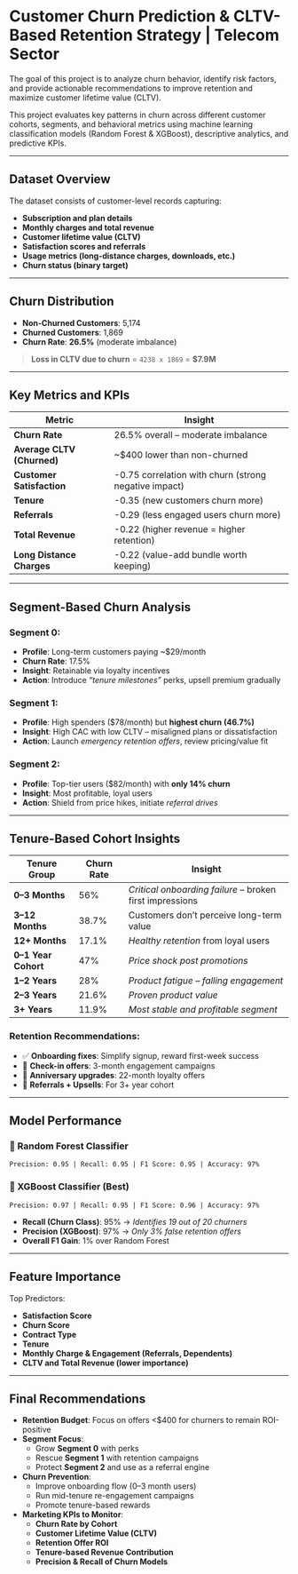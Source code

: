 # Customer Churn Prediction & CLTV-Based Retention Strategy | Telecom Sector


The goal of this project is to analyze churn behavior, identify risk factors, and provide actionable recommendations to improve retention and maximize customer lifetime value (CLTV).

This project evaluates key patterns in churn across different customer cohorts, segments, and behavioral metrics using machine learning classification models (Random Forest & XGBoost), descriptive analytics, and predictive KPIs.

---

## Dataset Overview

The dataset consists of customer-level records capturing:
- **Subscription and plan details**
- **Monthly charges and total revenue**
- **Customer lifetime value (CLTV)**
- **Satisfaction scores and referrals**
- **Usage metrics (long-distance charges, downloads, etc.)**
- **Churn status (binary target)**

---

## Churn Distribution

- **Non-Churned Customers**: 5,174  
- **Churned Customers**: 1,869  
- **Churn Rate**: **26.5%** (moderate imbalance)

> **Loss in CLTV due to churn** = `4238 x 1869` = **$7.9M**

---

## Key Metrics and KPIs

| Metric                        | Insight                                                   |
|------------------------------|------------------------------------------------------------|
| **Churn Rate**               | 26.5% overall – moderate imbalance                         |
| **Average CLTV (Churned)**   | ~$400 lower than non-churned                              |
| **Customer Satisfaction**    | -0.75 correlation with churn (strong negative impact)      |
| **Tenure**                   | -0.35 (new customers churn more)                          |
| **Referrals**                | -0.29 (less engaged users churn more)                     |
| **Total Revenue**            | -0.22 (higher revenue = higher retention)                 |
| **Long Distance Charges**    | -0.22 (value-add bundle worth keeping)                    |

---

## Segment-Based Churn Analysis

### Segment 0:  
- **Profile**: Long-term customers paying ~$29/month  
- **Churn Rate**: 17.5%  
- **Insight**: Retainable via loyalty incentives  
- **Action**: Introduce *“tenure milestones”* perks, upsell premium gradually

### Segment 1:  
- **Profile**: High spenders ($78/month) but **highest churn (46.7%)**  
- **Insight**: High CAC with low CLTV – misaligned plans or dissatisfaction  
- **Action**: Launch *emergency retention offers*, review pricing/value fit

### Segment 2:  
- **Profile**: Top-tier users ($82/month) with **only 14% churn**  
- **Insight**: Most profitable, loyal users  
- **Action**: Shield from price hikes, initiate *referral drives*

---

## Tenure-Based Cohort Insights

| Tenure Group     | Churn Rate | Insight |
|------------------|------------|---------|
| **0–3 Months**   | 56%        | *Critical onboarding failure* – broken first impressions |
| **3–12 Months**  | 38.7%      | Customers don’t perceive long-term value                 |
| **12+ Months**   | 17.1%      | *Healthy retention* from loyal users                     |
| **0–1 Year Cohort** | 47%     | *Price shock post promotions*                            |
| **1–2 Years**    | 28%        | *Product fatigue – falling engagement*                   |
| **2–3 Years**    | 21.6%      | *Proven product value*                                   |
| **3+ Years**     | 11.9%      | *Most stable and profitable segment*                     |

### Retention Recommendations:
- ✅ **Onboarding fixes**: Simplify signup, reward first-week success  
- 🔄 **Check-in offers**: 3-month engagement campaigns  
- 🎯 **Anniversary upgrades**: 22-month loyalty offers  
- 💎 **Referrals + Upsells**: For 3+ year cohort  

---

## Model Performance

### 🎯 Random Forest Classifier
```
Precision: 0.95 | Recall: 0.95 | F1 Score: 0.95 | Accuracy: 97%
```

### 🚀 XGBoost Classifier (Best)
```
Precision: 0.97 | Recall: 0.95 | F1 Score: 0.96 | Accuracy: 97%
```

- **Recall (Churn Class)**: 95% → *Identifies 19 out of 20 churners*  
- **Precision (XGBoost)**: 97% → *Only 3% false retention offers*  
- **Overall F1 Gain**: 1% over Random Forest  

---

## Feature Importance

Top Predictors:
- **Satisfaction Score** 
- **Churn Score** 
- **Contract Type**  
- **Tenure**  
- **Monthly Charge & Engagement (Referrals, Dependents)**  
- **CLTV and Total Revenue (lower importance)**

---

## Final Recommendations

- **Retention Budget**: Focus on offers <$400 for churners to remain ROI-positive  
- **Segment Focus**:  
  - Grow **Segment 0** with perks  
  - Rescue **Segment 1** with retention campaigns  
  - Protect **Segment 2** and use as a referral engine  
- **Churn Prevention**:  
  - Improve onboarding flow (0–3 month users)  
  - Run mid-tenure re-engagement campaigns  
  - Promote tenure-based rewards  
- **Marketing KPIs to Monitor**:  
  - **Churn Rate by Cohort**  
  - **Customer Lifetime Value (CLTV)**  
  - **Retention Offer ROI**  
  - **Tenure-based Revenue Contribution**  
  - **Precision & Recall of Churn Models**

